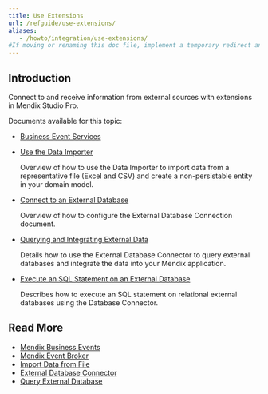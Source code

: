 ```yaml
---
title: Use Extensions 
url: /refguide/use-extensions/
aliases: 
   - /howto/integration/use-extensions/
#If moving or renaming this doc file, implement a temporary redirect and let the respective team (buildpack) know they should update the URL in the product. See Mapping to Products for more details.
---
```


## Introduction 

Connect to and receive information from external sources with extensions in Mendix Studio Pro.

Documents available for this topic:

* [Business Event Services](/refguide/business-event-services/)

* [Use the Data Importer](/refguide/use-the-data-importer/)

   Overview of how to use the Data Importer to import data from a representative file (Excel and CSV) and create a non-persistable entity in your domain model. 

* [Connect to an External Database](/refguide/external-database-connection/)

   Overview of how to configure the External Database Connection document. 

* [Querying and Integrating External Data](/refguide/query-and-integrate-external-data/)

   Details how to use the External Database Connector to query external databases and integrate the data into your Mendix application.

* [Execute an SQL Statement on an External Database](/refguide/execute-an-sql-statement-on-an-external-database/)

   Describes how to execute an SQL statement on relational external databases using the Database Connector.

## Read More

* [Mendix Business Events](/appstore/services/business-events/)
* [Mendix Event Broker](/appstore/services/event-broker/)
* [Import Data from File](/refguide/import-data-from-file/)
* [External Database Connector](/appstore/modules/external-database-connector/)
* [Query External Database](/refguide/query-external-database/)
